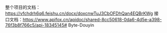 整个项目的文档：https://vfchdrh6q6.feishu.cn/docx/doxcnwTuJ3CbOFDhQan4EQBrKWg
接口文档：https://www.apifox.cn/apidoc/shared-8cc50618-0da6-4d5e-a398-76f3b8f766c5/api-18345145# Byte-Douyin
